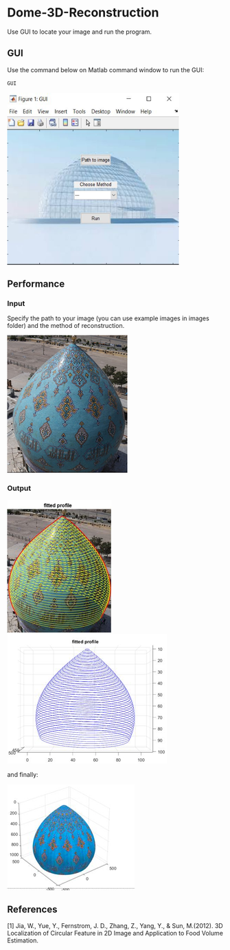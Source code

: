 # Dome-3D-Reconstruction
Use GUI to locate your image and run the program. 

## GUI

Use the command below on Matlab command window to run the GUI:

```bash
GUI
```

<img src="images/6.JPG" width="400" height="400">

## Performance

### Input

Specify the path to your image (you can use example images in images folder) and the method of reconstruction.

<img src="images/example1.jpg" width="280" height="320">


### Output

![Fitted profile](images/2.JPG)
![Fitted profile](images/3.JPG)

and finally:

![3D Model](images/5.JPG)

## References
<a id="1">[1]</a> 
Jia, W., Yue, Y., Fernstrom, J. D., Zhang, Z., Yang, Y., & Sun, M.(2012). 
3D Localization of Circular Feature in 2D Image and Application to Food Volume Estimation.

